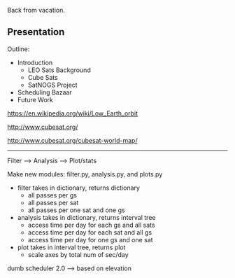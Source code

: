 Back from vacation.

Presentation
---
Outline:
- Introduction
    - LEO Sats Background
    - Cube Sats
    - SatNOGS Project
- Scheduling Bazaar
- Future Work




https://en.wikipedia.org/wiki/Low_Earth_orbit

http://www.cubesat.org/

http://www.cubesat.org/cubesat-world-map/

---
Filter --> Analysis --> Plot/stats

Make new modules: filter.py, analysis.py, and plots.py

- filter takes in dictionary, returns dictionary
    - all passes per gs
    - all passes per sat
    - all passes per one sat and one gs
- analysis takes in dictionary, returns interval tree
    - access time per day for each gs and all sats
    - access time per day for each sat and all gs
    - access time per day for one gs and one sat
- plot takes in interval tree, returns plot
    - scale axes by total num of sec/day


dumb scheduler 2.0 --> based on elevation
